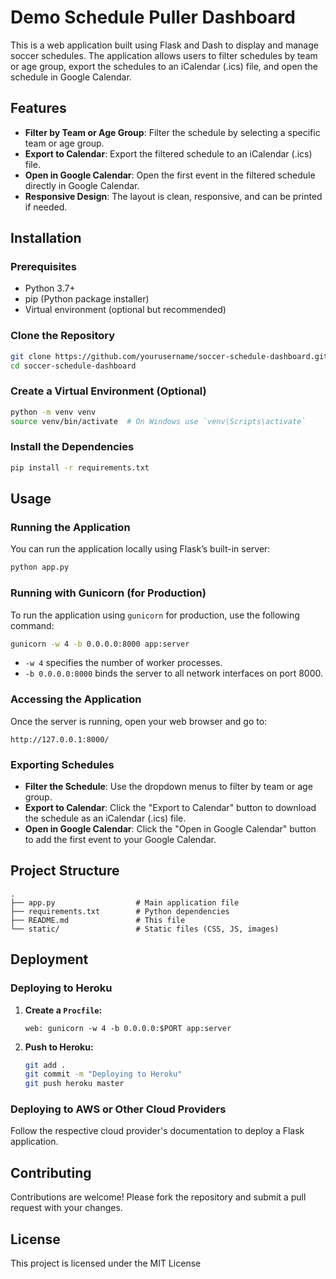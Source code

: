 # Demo Schedule Puller Dashboard

This is a web application built using Flask and Dash to display and manage soccer schedules. The application allows users to filter schedules by team or age group, export the schedules to an iCalendar (.ics) file, and open the schedule in Google Calendar.

## Features

- **Filter by Team or Age Group**: Filter the schedule by selecting a specific team or age group.
- **Export to Calendar**: Export the filtered schedule to an iCalendar (.ics) file.
- **Open in Google Calendar**: Open the first event in the filtered schedule directly in Google Calendar.
- **Responsive Design**: The layout is clean, responsive, and can be printed if needed.

## Installation

### Prerequisites

- Python 3.7+
- pip (Python package installer)
- Virtual environment (optional but recommended)

### Clone the Repository

```bash
git clone https://github.com/yourusername/soccer-schedule-dashboard.git
cd soccer-schedule-dashboard
```

### Create a Virtual Environment (Optional)

```bash
python -m venv venv
source venv/bin/activate  # On Windows use `venv\Scripts\activate`
```

### Install the Dependencies

```bash
pip install -r requirements.txt
```

## Usage

### Running the Application

You can run the application locally using Flask’s built-in server:

```bash
python app.py
```

### Running with Gunicorn (for Production)

To run the application using `gunicorn` for production, use the following command:

```bash
gunicorn -w 4 -b 0.0.0.0:8000 app:server
```

- `-w 4` specifies the number of worker processes.
- `-b 0.0.0.0:8000` binds the server to all network interfaces on port 8000.

### Accessing the Application

Once the server is running, open your web browser and go to:

```
http://127.0.0.1:8000/
```

### Exporting Schedules

- **Filter the Schedule**: Use the dropdown menus to filter by team or age group.
- **Export to Calendar**: Click the "Export to Calendar" button to download the schedule as an iCalendar (.ics) file.
- **Open in Google Calendar**: Click the "Open in Google Calendar" button to add the first event to your Google Calendar.

## Project Structure

```
.
├── app.py                  # Main application file
├── requirements.txt        # Python dependencies
├── README.md               # This file
└── static/                 # Static files (CSS, JS, images)
```

## Deployment

### Deploying to Heroku

1. **Create a `Procfile`:**

    ```
    web: gunicorn -w 4 -b 0.0.0.0:$PORT app:server
    ```

2. **Push to Heroku:**

    ```bash
    git add .
    git commit -m "Deploying to Heroku"
    git push heroku master
    ```

### Deploying to AWS or Other Cloud Providers

Follow the respective cloud provider's documentation to deploy a Flask application.

## Contributing

Contributions are welcome! Please fork the repository and submit a pull request with your changes.

## License

This project is licensed under the MIT License